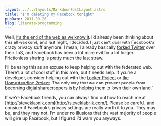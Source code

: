 ```yaml
---
layout: ../../layouts/MarkdownPostLayout.astro
title: "I'm deleting my Facebook tonight"
pubDate: 2011-09-26
blog: literate-programming
---
```



Well, [it’s the end of the web as we know it](http://adrianshort.co.uk/2011/09/25/its-the-end-of-the-web-as-we-know-it/). I’d already been thinking about this all weekend, and last night, I decided. I just can’t deal with Facebook’s crazy privacy stuff anymore. I mean, I already basically [forked Twitter](http://rstat.us/) over their ToS, and Facebook has been a lot more evil for a lot longer. Frictionless sharing is pretty much the last straw.

I’ll be using this as an excuse to keep helping out with the federated web. There’s a lot of cool stuff in this area, but it needs help. If you’re a developer, consider helping out with the [Locker Project](https://github.com/LockerProject/Locker) or [the Homesteading Project](https://github.com/homesteading). The only way that we can prevent people from becoming digial sharecroppers is by helping them to ‘own their own land.’

If we’re Facebook friends, you can always find out how to reach me at [http://steveklabnik.com](http://steveklabnik.com/). Please be careful, and consider if Facebook’s privacy settings are really worth it to you. They may be, and they may not. I’m under no illusions that the vast majority of people will give up Facebook, but I figured I’d warn you anyways.
